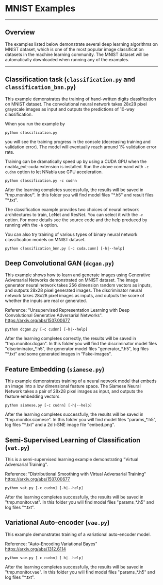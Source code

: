 ﻿# MNIST Examples

---

## Overview

The examples listed below demonstrate several deep learning algorithms on MNIST
dataset, which is one of the most popular image classification datasets in the
machine learning community. The MNIST dataset will be automatically downloaded
when running any of the examples.

---

## Classification task (`classification.py` and `classification_bnn.py`)

This example demonstrates the training of hand-written digits classification on
MNIST dataset. The convolutional neural network takes 28x28 pixel grayscale
images as input and outputs the predictions of 10-way classification.

When you run the example by

```
python classification.py

```

you will see the training progress in the console (decreasing training and
validation error). The model will eventually reach around 1% validation error
rate.

Training can be dramatically speed up by using a CUDA GPU when the
nnabla_ext-cuda extension is installed. Run the above command with `-c
cudnn` option to let NNabla use GPU acceleration.

```
python classification.py -c cudnn
```

After the learning completes successfully, the results will be saved in
"tmp.monitor/". In this folder you will find model files "\*.h5" and result
files "\*.txt".

The classification example provides two choices of neural network architectures
to train, LeNet and ResNet. You can select it with the `-n` option. For more
details see the source code and the help produced by running with the `-h`
option.

You can also try training of various types of binary neural network
classification models on MNIST dataset.

```
python classification_bnn.py [-c cuda.cunn] [-h|--help]
```


## Deep Convolutional GAN (`dcgan.py`)

This example shows how to learn and generate images using Generative
Adversarial Networks demonstrated on MNIST dataset. The image generator neural
network takes 256 dimension random vectors as inputs, and outputs 28x28 pixel
generated images. The discriminator neural network takes 28x28 pixel images as
inputs, and outputs the score of whether the inputs are real or generated.

Reference: "Unsupervised Representation Learning with Deep Convolutional
Generative Adversarial Networks". https://arxiv.org/abs/1507.00677

```
python dcgan.py [-c cudnn] [-h|--help]
```

After the learning completes correctly, the results will be saved in
"tmp.monitor.dcgan". In this folder you will find the discriminator model files
"discriminator_\*.h5", the generator model files "generator_\*.h5", log files
"\*.txt" and some generated images in "Fake-images".

## Feature Embedding (`siamese.py`)

This example demonstrates training of a neural network model that embeds an
image into a low dimensional feature space. The Siamese Neural Network takes a
pair of 28x28 pixel images as input, and outputs the feature embedding vectors.

```
python siamese.py [-c cudnn] [-h|--help]
```

After the learning completes successfully, the results will be saved in
"tmp.monitor.siamese".  In this folder you will find model files
"params_\*.h5", log files "\*.txt" and a 2d t-SNE image file "embed.png".

## Semi-Supervised Learning of Classification (`vat.py`)

This is a semi-supervised learning example demonstrating "Virtual Adversarial
Training".

Reference: "Distributional Smoothing with Virtual Adversarial Training"
https://arxiv.org/abs/1507.00677

```
python vat.py [-c cudnn] [-h|--help]
```

After the learning completes successfully, the results will be saved in
"tmp.monitor.vat". In this folder you will find model files "params_\*.h5" and
log files "\*.txt".

## Variational Auto-encoder (`vae.py`)

This example demonstrates training of a variational auto-encoder model.

Reference: "Auto-Encoding Variational Bayes"
https://arxiv.org/abs/1312.6114

```
python vae.py [-c cudnn] [-h|--help]
```

After the learning completes successfully, the results will be saved in
"tmp.monitor.vae". In this folder you will find model files "params_\*.h5" and
log files "\*.txt".
